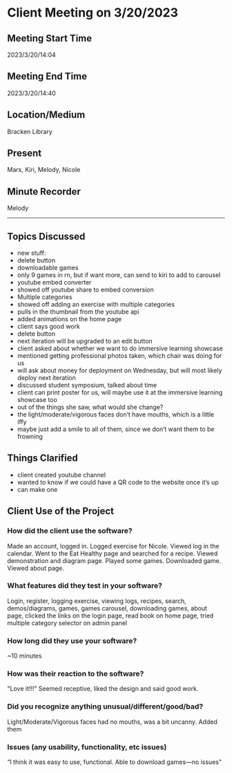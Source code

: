 # Client Meeting on 3/20/2023

## Meeting Start Time
2023/3/20/14:04

## Meeting End Time
2023/3/20/14:40

## Location/Medium
Bracken Library

## Present
Mars, Kiri, Melody, Nicole

## Minute Recorder
Melody

---

## Topics Discussed
- new stuff:
 - delete button
 - downloadable games
  - only 9 games in rn, but if want more, can send to kiri to add to carousel
 - youtube embed converter
  - showed off youtube share to embed conversion
 - Multiple categories
  - showed off adding an exercise with multiple categories
 - pulls in the thumbnail from the youtube api
 - added animations on the home page
  - client says good work
 - delete button
  - next iteration will be upgraded to an edit button
- client asked about whether we want to do immersive learning showcase
- mentioned getting professional photos taken, which chair was doing for us
- will ask about money for deployment on Wednesday, but will most likely deploy next iteration
- discussed student symposium, talked about time
- client can print poster for us, will maybe use it at the immersive learning showcase too
- out of the things she saw, what would she change?
 - the light/moderate/vigorous faces don’t have mouths, which is a little iffy
 - maybe just add a smile to all of them, since we don’t want them to be frowning
## Things Clarified
- client created youtube channel
- wanted to know if we could have a QR code to the website once it’s up
- can make one
## Client Use of the Project
### How did the client use the software?
Made an account, logged in. Logged exercise for Nicole. Viewed log in the calendar. Went to the Eat Healthy page and searched for a recipe. Viewed demonstration and diagram page. Played some games. Downloaded game. Viewed about page. 
### What features did they test in your software?
Login, register, logging exercise, viewing logs, recipes, search, demos/diagrams, games, games carousel, downloading games, about page, clicked the links on the login page, read book on home page, tried multiple category selector on admin panel
### How long did they use your software?
~10 minutes
### How was their reaction to the software?
"Love it!!!” Seemed receptive, liked the design and said good work.
### Did you recognize anything unusual/different/good/bad?
Light/Moderate/Vigorous faces had no mouths, was a bit uncanny. Added them
### Issues (any usability, functionality, etc issues)
“I think it was easy to use, functional. Able to download games—no issues"
